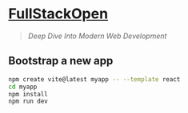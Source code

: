 # [FullStackOpen](https://fullstackopen.com/en/)

> _Deep Dive Into Modern Web Development_

## Bootstrap a new app

```sh
npm create vite@latest myapp -- --template react
cd myapp
npm install
npm run dev
```
